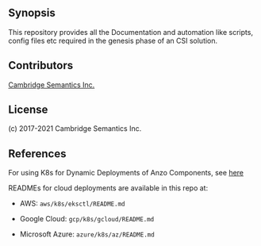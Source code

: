 ## Synopsis

This repository provides all the Documentation and automation like scripts, config files etc required in the genesis phase of an 
CSI solution.

## Contributors

[Cambridge Semantics Inc.](https://cambridgesemantics.com/)

## License

(c) 2017-2021 Cambridge Semantics Inc.

## References

For using K8s for Dynamic Deployments of Anzo Components, see [here](https://docs.cambridgesemantics.com/anzo/userdoc/k8s-deployments.htm)

READMEs for cloud deployments are available in this repo at:

* AWS: ```aws/k8s/eksctl/README.md```

* Google Cloud: ```gcp/k8s/gcloud/README.md```

* Microsoft Azure: ```azure/k8s/az/README.md```

